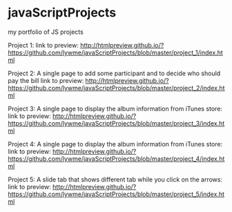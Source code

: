 # javaScriptProjects
my portfolio of JS projects

Project 1:
link to preview: http://htmlpreview.github.io/?https://github.com/lywme/javaScriptProjects/blob/master/project_1/index.html


Project 2:
A single page to add some participant and to decide who should pay the bill
link to preview: http://htmlpreview.github.io/?https://github.com/lywme/javaScriptProjects/blob/master/project_2/index.html


Project 3:
A single page to display the album information from iTunes store:
link to preview: http://htmlpreview.github.io/?https://github.com/lywme/javaScriptProjects/blob/master/project_3/index.html

Project 4:
A single page to display the album information from iTunes store:
link to preview: http://htmlpreview.github.io/?https://github.com/lywme/javaScriptProjects/blob/master/project_4/index.html

Project 5:
A slide tab that shows different tab while you click on the arrows:
link to preview: http://htmlpreview.github.io/?https://github.com/lywme/javaScriptProjects/blob/master/project_5/index.html
